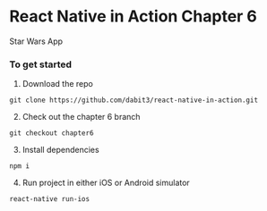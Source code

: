 # React Native in Action Chapter 6

Star Wars App

### To get started

1. Download the repo    

```
git clone https://github.com/dabit3/react-native-in-action.git
```

2. Check out the chapter 6 branch    

```
git checkout chapter6
```

3. Install dependencies    

```
npm i
```

4. Run project in either iOS or Android simulator    

```
react-native run-ios
```